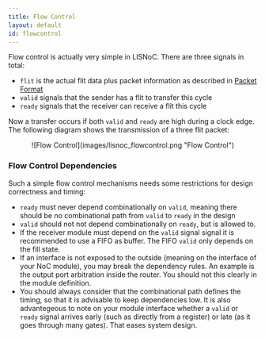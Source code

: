 ```yaml
---
title: Flow Control
layout: default
id: flowcontrol
---
```


Flow control is actually very simple in LISNoC. There are three
signals in total:

* `flit` is the actual flit data plus packet information as described
  in [Packet Format](packets.html)
* `valid` signals that the sender has a flit to transfer this cycle
* `ready` signals that the receiver can receive a flit this cycle

Now a transfer occurs if both `valid` and `ready` are high during a
clock edge. The following diagram shows the transmission of a three
flit packet:

<div style="text-align:center" markdown="1">
![Flow Control](images/lisnoc_flowcontrol.png "Flow Control")
</div>

### Flow Control Dependencies

Such a simple flow control mechanisms needs some restrictions for
design correctness and timing:

* `ready` must never depend combinationally on `valid`, meaning there
  should be no combinational path from `valid` to `ready` in the
  design 
* `valid` should not not depend combinationally on `ready`, but is
  allowed to.
* If the receiver module must depend on the `valid` signal signal it
  is recommended to use a FIFO as buffer. The FIFO `valid` only
  depends on the fill state.
* If an interface is not exposed to the outside (meaning on the
  interface of your NoC module), you may break the dependency
  rules. An example is the output port arbitration inside the
  router. You should not this clearly in the module definition.
* You should always consider that the combinational path defines the
  timing, so that it is advisable to keep dependencies low. It is also
  advantegeous to note on your module interface whether a `valid` or
  `ready` signal arrives early (such as directly from a register) or
  late (as it goes through many gates). That eases system design.
  